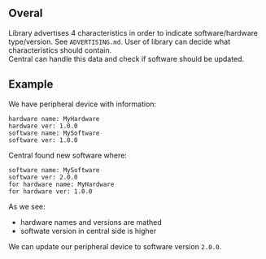 ## Overal
Library advertises 4 characteristics in order to indicate software/hardware type/version.
See `ADVERTISING.md`. User of library can decide what characteristics should contain.\
Central can handle this data and check if software should be updated.

## Example
We have peripheral device with information:
```
hardware name: MyHardware
hardware ver: 1.0.0
software name: MySoftware
software ver: 1.0.0
```
Central found new software where:
```
software name: MySoftware
software ver: 2.0.0
for hardware name: MyHardware
for hardware ver: 1.0.0
```
As we see:
- hardware names and versions are mathed
- softwate version in central side is higher

We can update our peripheral device to software version `2.0.0`.

